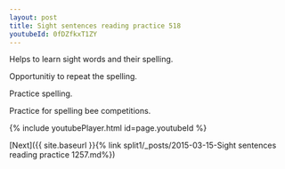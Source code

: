 ```yaml
---
layout: post
title: Sight sentences reading practice 518
youtubeId: 0fDZfkxT1ZY
---
```

 
 
Helps to learn sight words and their spelling.

Opportunitiy to repeat the spelling. 

Practice spelling. 
 
Practice for spelling bee competitions. 
 
{% include youtubePlayer.html id=page.youtubeId %}
 
 

[Next]({{ site.baseurl }}{% link  split1/_posts/2015-03-15-Sight sentences reading practice 1257.md%})
 
